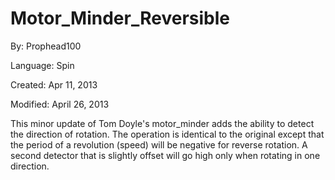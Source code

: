 # Motor_Minder_Reversible

By: Prophead100

Language: Spin

Created: Apr 11, 2013

Modified: April 26, 2013

This minor update of Tom Doyle's motor\_minder adds the ability to detect the direction of rotation. The operation is identical to the original except that the period of a revolution (speed) will be negative for reverse rotation. A second detector that is slightly offset will go high only when rotating in one direction.
